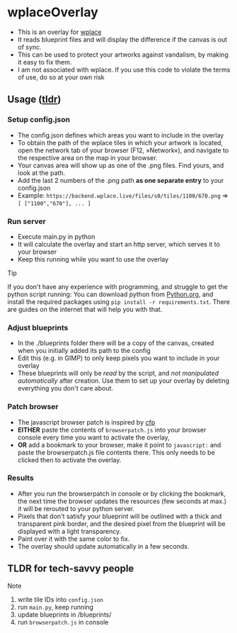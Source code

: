 # wplaceOverlay
- This is an overlay for [wplace](https://wplace.live/)
- It reads blueprint files and will display the difference if the canvas is out of sync.
- This can be used to protect your artworks against vandalism, by making it easy to fix them.
- I am not associated with wplace. If you use this code to violate the terms of use, do so at your own risk

## Usage ([tldr](https://github.com/clrfl/wplaceOverlay/tree/main#tldr-for-tech-savvy-people))
### Setup config.json
- The config.json defines which areas you want to include in the overlay
- To obtain the path of the wplace tiles in which your artwork is located, open the network tab of your browser (F12, »Network«), and navigate to the respective area on the map in your browser.
- Your canvas area will show up as one of the .png files. Find yours, and look at the path.
- Add the last 2 numbers of the .png path **as one separate entry** to your config.json
- Example: `https://backend.wplace.live/files/s0/tiles/1100/670.png` => `[ ["1100","670"], ... ]`

### Run server
- Execute main.py in python
- It will calculate the overlay and start an http server, which serves it to your browser
- Keep this running while you want to use the overlay

> [!TIP]
> If you don't have any experience with programming, and struggle to get the python script running:
> You can download python from [Python.org](https://www.python.org/), and install the required packages using `pip install -r requirements.txt`.
> There are guides on the internet that will help you with that.

### Adjust blueprints
- In the ./blueprints folder there will be a copy of the canvas, created when you initially added its path to the config
- Edit this (e.g. in GIMP) to only keep pixels you want to include in your overlay
- These blueprints will only be *read* by the script, and *not manipulated automatically* after creation. Use them to set up your overlay by deleting everything you don't care about.

### Patch browser
- The javascript browser patch is inspired by [cfp](https://github.com/cfpwastaken/wplace-overlay)
- **EITHER** paste the contents of `browserpatch.js` into your browser console every time you want to activate the overlay,
- **OR** add a bookmark to your browser, make it point to `javascript:` and paste the browserpatch.js file contents there. This only needs to be clicked then to activate the overlay.

### Results
- After you run the browserpatch in console or by clicking the bookmark, the next time the browser updates the resources (few seconds at max.) it will be rerouted to your python server.
- Pixels that don't satisfy your blueprint will be outlined with a thick and transparent pink border, and the desired pixel from the blueprint will be displayed with a light transparency.
- Paint over it with the same color to fix.
- The overlay should update automatically in a few seconds.

## TLDR for tech-savvy people
> [!NOTE]
> 1. write tile IDs into `config.json`
> 2. run `main.py`, keep running
> 3. update blueprints in /blueprints/
> 4. run `browserpatch.js` in console
